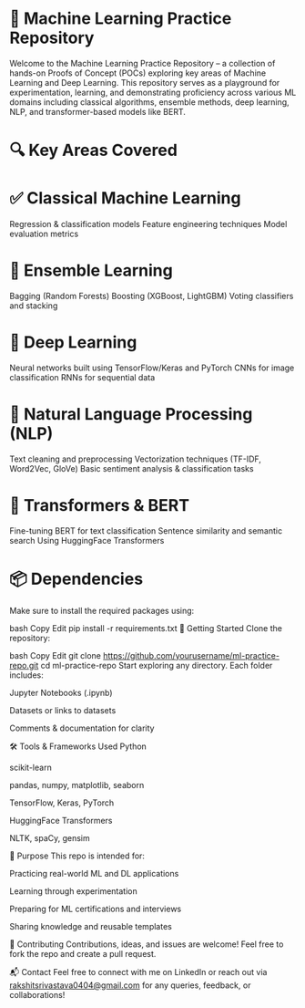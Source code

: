 # 🧠 Machine Learning Practice Repository
Welcome to the Machine Learning Practice Repository – a collection of hands-on Proofs of Concept (POCs) exploring key areas of Machine Learning and Deep Learning. This repository serves as a playground for experimentation, learning, and demonstrating proficiency across various ML domains including classical algorithms, ensemble methods, deep learning, NLP, and transformer-based models like BERT.

# 🔍 Key Areas Covered
# ✅ Classical Machine Learning
Regression & classification models
Feature engineering techniques
Model evaluation metrics

# 🔁 Ensemble Learning
Bagging (Random Forests)
Boosting (XGBoost, LightGBM)
Voting classifiers and stacking

# 🤖 Deep Learning
Neural networks built using TensorFlow/Keras and PyTorch
CNNs for image classification
RNNs for sequential data

# 💬 Natural Language Processing (NLP)
Text cleaning and preprocessing
Vectorization techniques (TF-IDF, Word2Vec, GloVe)
Basic sentiment analysis & classification tasks

# 🧠 Transformers & BERT
Fine-tuning BERT for text classification
Sentence similarity and semantic search
Using HuggingFace Transformers

# 📦 Dependencies
Make sure to install the required packages using:

bash
Copy
Edit
pip install -r requirements.txt
🚀 Getting Started
Clone the repository:

bash
Copy
Edit
git clone https://github.com/yourusername/ml-practice-repo.git
cd ml-practice-repo
Start exploring any directory. Each folder includes:

Jupyter Notebooks (.ipynb)

Datasets or links to datasets

Comments & documentation for clarity

🛠️ Tools & Frameworks Used
Python

scikit-learn

pandas, numpy, matplotlib, seaborn

TensorFlow, Keras, PyTorch

HuggingFace Transformers

NLTK, spaCy, gensim

🧪 Purpose
This repo is intended for:

Practicing real-world ML and DL applications

Learning through experimentation

Preparing for ML certifications and interviews

Sharing knowledge and reusable templates

📌 Contributing
Contributions, ideas, and issues are welcome! Feel free to fork the repo and create a pull request.

📬 Contact
Feel free to connect with me on LinkedIn or reach out via rakshitsrivastava0404@gmail.com for any queries, feedback, or collaborations!
